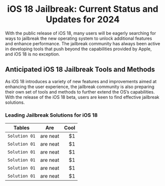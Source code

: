 <div align="center">

# iOS 18 Jailbreak: Current Status and Updates for 2024

</div>

With the public release of iOS 18, many users will be eagerly searching for ways to jailbreak the new operating system to unlock additional features and enhance performance. The jailbreak community has always been active in developing tools that push beyond the capabilities provided by Apple, and iOS 18 is no exception.

## Anticipated iOS 18 Jailbreak Tools and Methods

As iOS 18 introduces a variety of new features and improvements aimed at enhancing the user experience, the jailbreak community is also preparing their own set of tools and methods to further extend the OS’s capabilities. With the release of the iOS 18 beta, users are keen to find effective jailbreak solutions.

### Leading Jailbreak Solutions for iOS 18

| Tables        | Are           | Cool  |
| ------------- |:-------------:| -----:|
| `Solution 01` | are neat      |    $1 |
| `Solution 01` | are neat      |    $1 |
| `Solution 01` | are neat      |    $1 |
| `Solution 01` | are neat      |    $1 |
| `Solution 01` | are neat      |    $1 |
| `Solution 01` | are neat      |    $1 |





